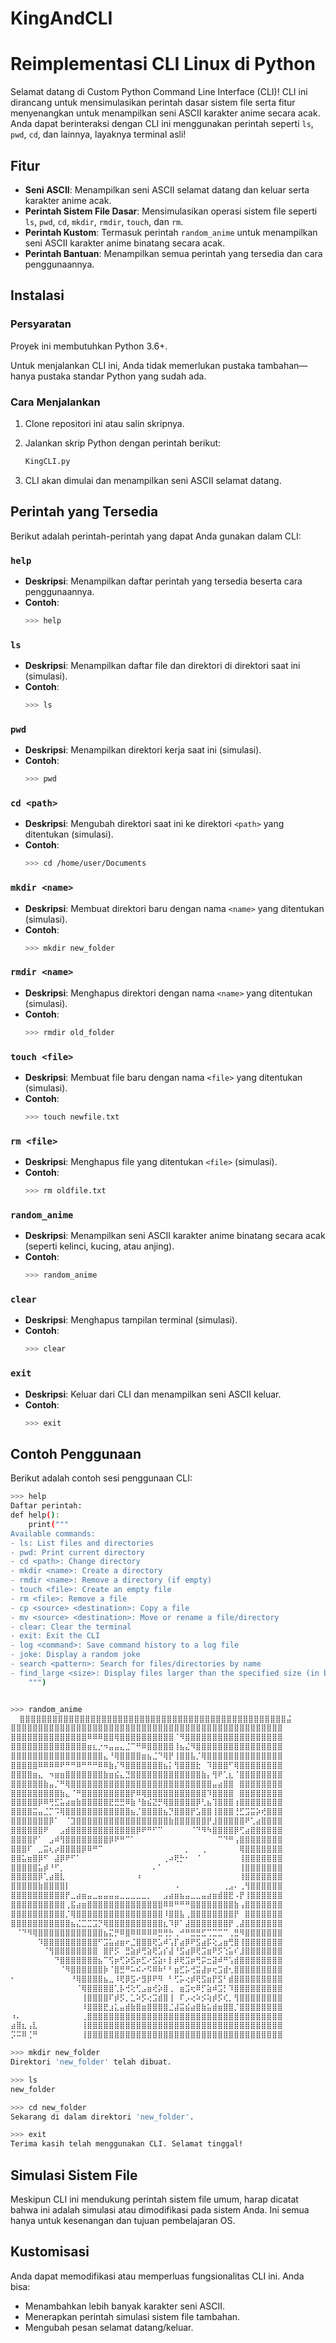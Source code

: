 # KingAndCLI
 
# Reimplementasi CLI Linux di Python

Selamat datang di Custom Python Command Line Interface (CLI)! CLI ini dirancang untuk mensimulasikan perintah dasar sistem file serta fitur menyenangkan untuk menampilkan seni ASCII karakter anime secara acak. Anda dapat berinteraksi dengan CLI ini menggunakan perintah seperti `ls`, `pwd`, `cd`, dan lainnya, layaknya terminal asli!

## Fitur

- **Seni ASCII**: Menampilkan seni ASCII selamat datang dan keluar serta karakter anime acak.
- **Perintah Sistem File Dasar**: Mensimulasikan operasi sistem file seperti `ls`, `pwd`, `cd`, `mkdir`, `rmdir`, `touch`, dan `rm`.
- **Perintah Kustom**: Termasuk perintah `random_anime` untuk menampilkan seni ASCII karakter anime binatang secara acak.
- **Perintah Bantuan**: Menampilkan semua perintah yang tersedia dan cara penggunaannya.

## Instalasi

### Persyaratan

Proyek ini membutuhkan Python 3.6+.

Untuk menjalankan CLI ini, Anda tidak memerlukan pustaka tambahan—hanya pustaka standar Python yang sudah ada.

### Cara Menjalankan

1. Clone repositori ini atau salin skripnya.
2. Jalankan skrip Python dengan perintah berikut:

   ```bash
   KingCLI.py
   ```

3. CLI akan dimulai dan menampilkan seni ASCII selamat datang.

## Perintah yang Tersedia

Berikut adalah perintah-perintah yang dapat Anda gunakan dalam CLI:

### `help`
- **Deskripsi**: Menampilkan daftar perintah yang tersedia beserta cara penggunaannya.
- **Contoh**:
  ```bash
  >>> help
  ```

### `ls`
- **Deskripsi**: Menampilkan daftar file dan direktori di direktori saat ini (simulasi).
- **Contoh**:
  ```bash
  >>> ls
  ```

### `pwd`
- **Deskripsi**: Menampilkan direktori kerja saat ini (simulasi).
- **Contoh**:
  ```bash
  >>> pwd
  ```

### `cd <path>`
- **Deskripsi**: Mengubah direktori saat ini ke direktori `<path>` yang ditentukan (simulasi).
- **Contoh**:
  ```bash
  >>> cd /home/user/Documents
  ```

### `mkdir <name>`
- **Deskripsi**: Membuat direktori baru dengan nama `<name>` yang ditentukan (simulasi).
- **Contoh**:
  ```bash
  >>> mkdir new_folder
  ```

### `rmdir <name>`
- **Deskripsi**: Menghapus direktori dengan nama `<name>` yang ditentukan (simulasi).
- **Contoh**:
  ```bash
  >>> rmdir old_folder
  ```

### `touch <file>`
- **Deskripsi**: Membuat file baru dengan nama `<file>` yang ditentukan (simulasi).
- **Contoh**:
  ```bash
  >>> touch newfile.txt
  ```

### `rm <file>`
- **Deskripsi**: Menghapus file yang ditentukan `<file>` (simulasi).
- **Contoh**:
  ```bash
  >>> rm oldfile.txt
  ```

### `random_anime`
- **Deskripsi**: Menampilkan seni ASCII karakter anime binatang secara acak (seperti kelinci, kucing, atau anjing).
- **Contoh**:
  ```bash
  >>> random_anime
  ```

### `clear`
- **Deskripsi**: Menghapus tampilan terminal (simulasi).
- **Contoh**:
  ```bash
  >>> clear
  ```

### `exit`
- **Deskripsi**: Keluar dari CLI dan menampilkan seni ASCII keluar.
- **Contoh**:
  ```bash
  >>> exit
  ```

## Contoh Penggunaan

Berikut adalah contoh sesi penggunaan CLI:

```bash
>>> help
Daftar perintah:
def help():
    print("""
Available commands:
- ls: List files and directories
- pwd: Print current directory
- cd <path>: Change directory
- mkdir <name>: Create a directory
- rmdir <name>: Remove a directory (if empty)
- touch <file>: Create an empty file
- rm <file>: Remove a file
- cp <source> <destination>: Copy a file
- mv <source> <destination>: Move or rename a file/directory
- clear: Clear the terminal
- exit: Exit the CLI
- log <command>: Save command history to a log file
- joke: Display a random joke
- search <pattern>: Search for files/directories by name
- find_large <size>: Display files larger than the specified size (in bytes)
    """)


>>> random_anime
  ⣿⣿⣿⣿⣿⣿⣿⣿⣿⣿⣿⣿⣿⣿⣿⣿⣿⣿⣿⣿⣿⣿⣿⣿⣿⣿⣿⣿⣿⣿⣿⣿⣿⣿⣿⣿⣿⣿⣿⣿⣿⣿⣿⣿⣿⣿⣿⣿⣿⣬
⣿⣿⣿⣿⣿⣿⣿⣿⣿⣿⣿⣿⣿⣿⣿⣿⣿⣿⣿⣿⣿⣿⣿⣿⣿⣿⣿⣿⣿⣿⣿⣿⣿⣿⣿⣿⣿⣿⣿⣿⣿⣿⣿⣿⣿⣿⣿⣿⣿⣿
⣿⣿⣿⣿⣿⣿⣿⣿⣿⣿⣿⣿⣿⣿⠿⠿⠿⣿⣿⢿⣿⣿⣿⣿⣿⣿⣿⣿⣿⣿⠈⠻⣿⣿⣿⣿⣿⣿⣿⣿⣿⣿⣿⣿⣿⣿⣿⣿⣿⣿
⣿⣿⣿⣿⣿⣿⣿⣿⣿⣿⣿⣿⣿⣿⣶⣆⡐⠲⣤⣤⣄⣈⠉⠛⠿⣿⣿⣿⣿⣿⢸⣦⣌⠻⣿⣿⣿⣿⣿⣿⣿⣿⣿⣿⣿⣿⣿⣿⣿⣿
⣿⣿⣿⣿⣿⣿⣿⣿⣿⣿⣿⣿⣿⣿⣿⣿⣿⣄⠘⢿⣿⣿⣿⣿⣶⣦⣈⠙⢿⡟⢸⣿⣿⣧⡈⢿⣿⣿⣿⣿⣿⣿⣿⣿⣿⣿⣿⣿⣿⣿
⣿⣿⣿⣿⣿⠿⠿⠿⠿⠟⠛⠛⠿⠛⠛⠛⠿⠿⣷⡌⠻⣿⣿⣿⣿⣿⣿⣿⣦⡅⢻⣿⣿⣿⣗⠀⠹⣿⣿⣿⠋⢿⣿⣿⣿⣿⣿⣿⣿⣿
⣿⣿⣿⣿⣶⣄⠀⠲⣶⣶⣿⣿⣿⣿⣿⣿⣿⣷⣶⣮⣄⣙⣿⣿⣿⣿⣿⣿⣿⣿⣿⣿⣿⣿⣿⣷⡄⢻⠟⢁⣆⠈⣿⣿⣿⣿⣿⣿⣿⣿
⣿⣿⣿⣿⣿⣿⣷⣤⡈⠛⢿⣿⣿⣿⣿⣿⣿⣿⣿⣿⣿⣿⣿⣿⣿⣿⣿⣿⣿⣿⣿⣿⣿⣿⣿⣿⣿⣤⣴⣿⣿⠀⣿⣿⣿⣿⣿⣿⣿⣿
⣿⣿⣿⣿⣿⣿⣿⣿⣿⣷⣄⠈⠛⣿⣿⣿⣿⣿⣿⣿⣿⣿⡟⠿⢿⣿⣿⣿⣿⣿⣿⣿⣿⣿⣿⣿⠹⣿⣿⣿⣿⠀⣿⣿⣿⣿⣿⣿⣿⣿
⣿⣿⣿⣿⣿⡿⠿⢛⣋⣥⣴⣶⣷⣿⣿⣿⣿⣿⣟⣛⣛⠿⣷⠘⣷⣮⣝⡛⢿⣿⣿⣿⣿⣿⡿⢃⣦⢹⣿⣿⣿⢰⣿⣿⣿⣿⣿⣿⣿⣿
⣿⣿⣿⣿⣭⣤⣈⡉⠩⢿⣿⣿⣿⣿⣿⣿⣿⣿⣿⣿⣿⣿⣦⡈⣿⣿⣿⣿⣦⡙⣿⣿⣿⡟⣡⣿⣿⢸⣿⣿⣿⢘⣋⣩⣭⡵⢞⣿⣿⣿
⣿⣿⣿⣿⣿⣿⣿⡿⠁⠀⠈⣹⣿⣿⣿⣿⣿⣿⣿⣿⣿⣿⣿⣿⣿⣿⣿⣿⣿⣷⣿⣿⣿⣿⣿⣿⡟⣸⣿⣿⣿⣿⣿⠟⢁⣴⣿⣿⣿⣿
⣿⣿⣿⣿⣿⣿⠟⠀⠀⣠⣾⣿⣿⣿⣿⣿⣿⣿⣿⣿⣿⣿⣿⡿⠟⠛⠋⠉⠀⠀⠀⠀⠀⠈⠙⠻⠳⣿⣿⣿⣿⡿⢋⣴⣿⣿⣿⣿⣿⣿
⣿⣿⣿⣿⡟⠁⠀⣠⠾⢻⣿⣿⣿⣿⣿⣿⣿⣿⡿⠟⠛⠉⠁⠀⠀⠀⠀⠀⠀⠀⠀⠀⠀⠀⠀⠀⠀⠀⠉⠙⠛⢠⣿⣿⣿⣿⣿⣿⣿⣿
⣿⣿⣿⠏⠀⣀⣭⢆⡴⣿⣿⣿⣿⡿⠿⠛⠉⠀⠀⠀⠀⠀⠀⠀⠀⠀⠀⠀⠀⠀⠀⠀⡀⠀⠀⢀⠀⠀⠀⠀⠀⠀⢿⣿⣿⣿⣿⣿⣿⣿
⣿⣿⣥⣶⣿⡿⠋⠀⣼⡿⠟⠋⠁⠀⠀⠀⠀⠀⠀⠀⠀⠀⠀⠀⠀⠀⠀⠀⢀⠴⢟⡓⠂⠀⠈⠀⠀⠀⠀⠀⠀⠀⢸⣿⣿⣿⣿⣿⣿⣿
⣿⣿⣿⣿⣿⣥⡾⠘⠋⡀⠀⠀⠀⠀⠀⠀⠀⠀⠀⠀⠀⠀⠀⠀⠀⠀⠄⠁⠀⠀⠀⠀⠀⠀⠀⠀⠀⠀⠀⠀⠀⠀⢸⣿⣿⣿⣿⣿⣿⣿
⣿⣿⣿⣿⣿⡿⢁⣴⣿⣇⠀⠀⠀⠀⠀⠀⠀⠀⠀⠀⠀⠀⠀⠰⠀⠀⠀⠀⠀⠀⠀⠀⠀⠀⠀⠀⠀⠀⠀⠀⠀⠀⢸⣿⣿⣿⣿⣿⣿⣿
⣿⣿⣿⣿⣿⣷⣿⣿⣿⣿⡇⠀⠀⠀⠀⠀⠀⠀⠀⠀⠀⠀⠀⠀⠀⠀⠀⠀⠀⠀⠠⠀⠀⠀⠀⠀⠀⠀⠀⢀⣠⠄⢀⢻⣿⣿⣿⣿⣿⣿
⣿⣿⣿⣿⣿⣿⣿⣿⣿⣿⡟⣀⣴⣶⣤⣀⣤⣤⣤⣤⣀⣀⣀⣀⣀⡀⠀⠀⣠⣴⣶⣦⣤⣀⣀⣤⣴⣶⣾⣿⣟⠠⡟⢸⣿⣿⣿⣿⣿⣿
⣿⣿⣿⣿⣿⣿⣿⣿⣿⣿⢀⣯⣴⣶⣿⣿⣿⣿⣿⣿⣿⣿⣿⣿⣿⣿⣿⣿⠿⠿⠛⠛⠛⣿⣿⣿⣿⣿⣿⣿⣿⣷⢠⣿⣿⣿⣿⣿⣿⣿
⣿⣿⣿⣿⣿⣿⣿⣿⣿⣿⡈⢿⣿⣿⣿⣿⣿⣿⣿⣿⣿⣿⣿⣿⣿⣿⣿⣿⠸⣿⣿⣧⢀⣿⣿⣿⣿⣿⣿⣿⣿⡟⠀⣿⣿⣿⣿⣿⣿⣿
⣿⣿⣿⣿⣿⣿⣿⣿⣿⣿⣿⣦⣌⣉⣉⣩⡙⢿⣿⣿⣿⣿⣿⣿⣿⣿⣿⣿⣆⠹⡿⠁⣼⣿⣿⣿⣿⣿⣿⣿⡟⢀⣼⣿⣿⣿⣿⣿⣿⣿
⠀⠈⠙⠻⢿⣿⣿⣿⣿⣿⣿⣿⣿⣿⣿⣿⣿⣦⣍⡛⠿⣿⠿⠿⠿⠿⠿⣛⢛⡓⢀⠚⠛⣛⣛⣋⢉⣉⣉⠉⢀⣛⠻⣿⣿⣿⣿⣿⣿⣿
⠀⠀⠀⠀⠀⠹⣿⣿⣿⣿⣿⣿⣿⣿⣿⣿⠋⣩⣥⣴⣶⠖⣈⣿⣿⣿⢟⣡⠾⢡⡏⣴⡿⠟⣫⣴⡯⢕⣠⣶⢛⣿⢸⣿⣿⣿⣿⣿⣿⣿
⠀⠀⠀⠀⠀⠀⠈⢻⣿⣿⣿⣿⣿⣿⣿⣿⠀⣿⡟⡫⠀⣛⣵⡾⢛⣵⢟⣡⡎⣼⠘⣫⣴⡿⢟⣩⣶⠟⡫⢑⣥⠎⣸⣿⣿⣿⣿⣿⣿⣿
⠀⠀⠀⠀⠀⠀⠀⠀⠙⣿⣿⣿⣿⣿⣿⣿⣦⠉⢫⡶⢋⡵⣫⡶⣋⠔⣫⣵⠆⡇⡾⢟⣩⡶⢛⡭⣒⣽⠾⠛⢡⣾⣿⣿⣿⣿⣿⣿⣿⣿
⠀⠀⠀⠀⠀⠀⠀⠀⠀⠈⠻⣿⣿⣿⣿⣿⣿⡷⠈⣿⣛⠛⠥⠮⠔⠫⠿⠷⠃⠃⣶⣋⡥⢚⣭⣼⡶⢖⣩⣾⢂⣿⣿⣿⣿⣿⣿⣿⣿⣿
⠂⠀⠀⠀⠀⠀⠀⠀⠀⠀⠀⠘⢿⣿⣿⣿⣿⣦⣀⠸⢟⡿⣫⠔⣻⡿⠟⠻⠀⠃⢋⡥⢔⡾⢟⣫⣶⡟⣫⠃⣾⣿⣿⣿⣿⣿⣿⣿⣿⣿
⠀⠀⠀⠀⠀⠀⠀⠀⠀⠀⠀⠀⠈⢿⣿⣿⣿⣿⣿⢁⡧⢚⢕⢋⣠⣶⢞⡵⣿⢀⠀⣶⣩⢖⠿⡋⣵⠾⣩⡃⠹⣿⣿⣿⣿⣿⣿⣿⣿⣿
⠀⠀⠀⠀⠀⠀⠀⠀⠀⠀⠀⠀⠀⢸⣿⣿⣿⣿⠏⡾⡫⡀⣁⠵⡫⢔⣩⣾⣿⢸⠀⠏⡠⢔⠵⡪⢵⡾⡫⢎⡀⢻⣿⣿⣿⣿⣿⣿⣿⣿
⠀⠀⠀⠀⠀⠀⠀⠀⠀⠀⠀⠀⠀⠸⣿⣿⣿⣟⣰⣅⣤⣾⣷⣿⣶⣿⣿⣿⣿⣈⣼⣭⣮⣴⣿⣷⣥⣾⣶⣿⣿⡈⣿⣿⣿⣿⣿⣿⣿⣿
⠰⠄⠀⠀⠀⠀⠀⠀⠀⠀⠀⠀⠀⢀⣿⣿⣿⣿⣿⣿⣿⣿⣿⣿⣿⣿⣿⣿⣿⣿⣿⣿⣿⣿⣿⣿⣿⣿⣿⣿⣿⣿⣿⣿⣿⣿⣿⣿⣿⣿
⣴⣿⣆⢠⣇⠀⠀⠀⠀⠀⠀⠀⠀⢸⣿⣿⣿⣿⣿⣿⣿⣿⣿⣿⣿⣿⣿⣿⣿⣿⣿⣿⣿⣿⣿⣿⣿⣿⣿⣿⣿⣿⣿⣿⣿⣿⣿⣿⣿⣿
⡩⠭⠿⢈⠛⠀⠀⠀⠀⠀⠀⠀⠀⢸⣿⣿⣿⣿⣿⣿⣿⣿⣿⣿⣿⣿⣿⣿⣿⣿⣿⣿⣿⣿⣿⣿⣿⣿⣿⣿⣿⣿⣿⣿⣿⣿⣿⣿⣿⣿

>>> mkdir new_folder
Direktori 'new_folder' telah dibuat.

>>> ls
new_folder

>>> cd new_folder
Sekarang di dalam direktori 'new_folder'.

>>> exit
Terima kasih telah menggunakan CLI. Selamat tinggal!
```

## Simulasi Sistem File

Meskipun CLI ini mendukung perintah sistem file umum, harap dicatat bahwa ini adalah simulasi atau dimodifikasi pada sistem Anda. Ini semua hanya untuk kesenangan dan tujuan pembelajaran OS.

## Kustomisasi

Anda dapat memodifikasi atau memperluas fungsionalitas CLI ini. Anda bisa:
- Menambahkan lebih banyak karakter seni ASCII.
- Menerapkan perintah simulasi sistem file tambahan.
- Mengubah pesan selamat datang/keluar.
